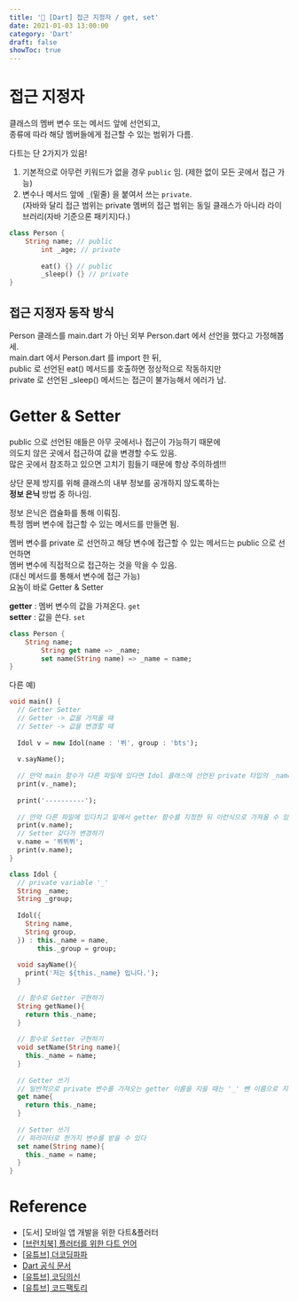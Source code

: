 ```yaml
---
title: '📖 [Dart] 접근 지정자 / get, set'
date: 2021-01-03 13:00:00
category: 'Dart'
draft: false
showToc: true
---
```


# 접근 지정자
클래스의 멤버 변수 또는 메서드 앞에 선언되고,   
종류에 따라 해당 멤버들에게 접근할 수 있는 범위가 다름.  

다트는 단 2가지가 있음!  
1. 기본적으로 아무런 키워드가 없을 경우 `public` 임. (제한 없이 모든 곳에서 접근 가능)  
2. 변수나 메서드 앞에 `_`(밑줄) 을 붙여서 쓰는 `private`.  
(자바와 달리 접근 범위는 private 멤버의 접근 범위는 동일 클래스가 아니라 라이브러리(자바 기준으론 패키지)다.)  

```dart
class Person {
	String name; // public
    	int _age; // private
        
        eat() {} // public
        _sleep() {} // private
}
```

## 접근 지정자 동작 방식
Person 클래스를 main.dart 가 아닌 외부 Person.dart 에서 선언을 했다고 가정해봅세.  
main.dart 에서 Person.dart 를 import 한 뒤,  
public 로 선언된 eat() 메서드를 호출하면 정상적으로 작동하지만  
private 로 선언된 _sleep() 메서드는 접근이 불가능해서 에러가 남.  

# Getter & Setter
public 으로 선언된 애들은 아무 곳에서나 접근이 가능하기 때문에  
의도치 않은 곳에서 접근하여 값을 변경할 수도 있음.  
많은 곳에서 참조하고 있으면 고치기 힘들기 때문에 항상 주의하셈!!!  

상단 문제 방지를 위해 클래스의 내부 정보를 공개하지 않도록하는  
**정보 은닉** 방법 중 하나임.  

정보 은닉은 캡슐화를 통해 이뤄짐.  
특정 멤버 변수에 접근할 수 있는 메서드를 만들면 됨.  

멤버 변수를 private 로 선언하고 해당 변수에 접근할 수 있는 메서드는 public 으로 선언하면  
멤버 변수에 직접적으로 접근하는 것을 막을 수 있음.  
(대신 메서드를 통해서 변수에 접근 가능)  
요놈이 바로 Getter & Setter  

**getter** : 멤버 변수의 값을 가져온다. `get`  
**setter** : 값을 쓴다. `set`  

```dart
class Person {
	String name;
    	String get name => _name;
    	set name(String name) => _name = name;
}
```

다른 예)
```dart
void main() {
  // Getter Setter
  // Getter -> 값을 가져올 때
  // Setter -> 값을 변경할 때
  
  Idol v = new Idol(name : '뷔', group : 'bts');
  
  v.sayName();
  
  // 만약 main 함수가 다른 파일에 있다면 Idol 클래스에 선언된 private 타입의 _name 변수는 가져올 수 없음
  print(v._name);
  
  print('----------');
  
  // 만약 다른 파일에 있다치고 밑에서 getter 함수를 지정한 뒤 이런식으로 가져올 수 있음
  print(v.name);
  // Setter 갖다가 변경하기
  v.name = '뷔뷔뷔';
  print(v.name);
}

class Idol {
  // private variable '_'
  String _name;
  String _group;
  
  Idol({
    String name, 
    String group,
  }) : this._name = name,
       this._group = group;
  
  void sayName(){
    print('저는 ${this._name} 입니다.');
  }
  
  // 함수로 Getter 구현하기
  String getName(){
    return this._name;
  }
  
  // 함수로 Setter 구현하기
  void setName(String name){
    this._name = name;
  }
  
  // Getter 쓰기
  // 일반적으로 private 변수를 가져오는 getter 이름을 지을 때는 '_' 뺀 이름으로 지음
  get name{
    return this._name;
  }
  
  // Setter 쓰기
  // 파라미터로 한가지 변수를 받을 수 있다
  set name(String name){
    this._name = name;
  }
}
```


# Reference
- [도서] 모바일 앱 개발을 위한 다트&플러터
- [[브런치북] 플러터를 위한 다트 언어](https://brunch.co.kr/brunchbook/dartforflutter)
- [[유튜브] 더코딩파파](https://www.youtube.com/channel/UCUH2DSbsNUz2sW3kBNn4ibw?sub_confirmation=1)
- [Dart 공식 문서](https://dart.dev/guides/language/language-tour)
- [[유튜브] 코딩의신](https://www.youtube.com/channel/UCdgj6CLA8xpOjJUu_PTPxXw)
- [[유튜브] 코드팩토리](https://www.youtube.com/channel/UCxZ2AlaT0hOmxzZVbF_j_Sw)